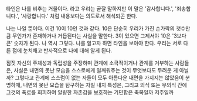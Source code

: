 타인은 나를 비추는 거울이다. 라고 우리는 곧잘 말하지만 이 말은 '감사합니다.', '죄송합니다.', '사랑합니다.' 처럼 내용보다는 의도로서 해석되곤 한다.

나는 나일 뿐이다. 이건 10이 10인 것과 같다. 10은 단순히 우리가 가진 손가락의 갯수만큼 무언가가 존재하거나 거듭된다는 사실을 말한다. 3이 있으면 그제서야 10은 '3보다 큰' 숫자가 된다. 나 역시 그렇다. 나를 알고자 하면 타인을 보아야 한다. 우리는 서로 다른 점에 눈치채고 반사적으로 나에 대해 알게 된다.

짐짓 자신의 주체성과 독립성을 주장하며 관계에 소극적이거나 관계를 거부하는 사람들은, 사실은 내면의 못난 모습을 스스로에게 일깨워주는 것이 무엇보다도 두려운 게 아닐까? 그렇다고 관계에 스스럼이 없는 자들이 모두 아름다운 내면을 가지지는 않았음이 분명하매, 내면의 못난 모습을 탐구하는 자질 내지 특성은, 그리고 의식 또는 무의식 간에 그것의 폭로를 회피하여 알량한 자존감을 보호하는 기민함은 축복일까 저주일까


